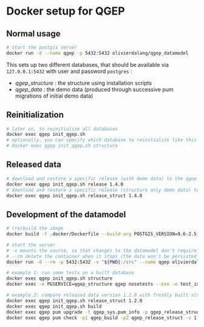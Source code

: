 Docker setup for QGEP
=========================

Normal usage
----------------

```bash
# start the postgis server
docker run -d --name qgep -p 5432:5432 olivierdalang/qgep_datamodel
```

This sets up two different databases, that should be available via `127.0.0.1:5432` with user and password `postgres` :

- *qgep_structure* : the structure using installation scripts
- *qgep_data* : the demo data (produced through successive pum migrations of initial demo data)

Reinitialization
----------------

```bash
# later on, to reinitialize all databases
docker exec qgep init_qgep.sh
# optionally, you can specify which database to reinitialize like this 
# docker exec qgep init_qgep.sh structure
```

Released data
----------------

```bash
# download and restore a specific release (with demo data) to the qgep_release database
docker exec qgep init_qgep.sh release 1.4.0
# download and restore a specific release (structure only demo data) to the qgep_release_struct database
docker exec qgep init_qgep.sh release_struct 1.4.0
```

Development of the datamodel
----------------

```bash
# (re)build the image
docker build -f .docker/Dockerfile --build-arg POSTGIS_VERSION=9.6-2.5 --tag olivierdalang/qgep_datamodel .

# start the server
# -v mounts the source, so that changes to the datamodel don't require rebuild
# --rm delete the container when it stops (the data won't be persisted !)
docker run -d --rm -p 5432:5432 -v "${PWD}:/src" --name qgep olivierdalang/qgep_datamodel

# example 1: run some tests on a built database
docker exec qgep init_qgep.sh structure
docker exec -e PGSERVICE=qgep_structure qgep nosetests --exe -e test_import.py -e test_geometry.py

# example 2: compare released data version 1.2.0 with freshly built structure
docker exec qgep init_qgep.sh release_struct 1.2.0
docker exec qgep init_qgep.sh build
docker exec qgep pum upgrade -t qgep_sys.pum_info -p qgep_release_struct -d delta -v int SRID 2056
docker exec qgep pum check -p1 qgep_build -p2 qgep_release_struct -v 1
```
